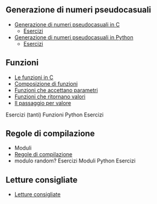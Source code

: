 ## Generazione di numeri pseudocasuali
* [Generazione di numeri pseudocasuali in C](random/rand.md)
  * [Esercizi](random/esercizio-rand.md)
* [Generazione di numeri pseudocasuali in Python](random/rand-py.md)
  * [Esercizi](random/esercizio-dado.md)

## Funzioni
* [Le funzioni in C](funzioni/funzioni.md)
* [Composizione di funzioni](funzioni/composizione.md)
* [Funzioni che accettano parametri](funzioni/parametri.md)
* [Funzioni che ritornano valori](funzioni/ritorno.md)
* [Il passaggio per valore](funzioni/passaggio-valore.md)

Esercizi (tanti)
Funzioni Python
Esercizi
## Regole di compilazione
* Moduli
* [Regole di compilazione](make2/compilazione.md)
* modulo random?
Esercizi
Moduli Python
Esercizi

## Letture consigliate
* [Letture consigliate](letture.md)
